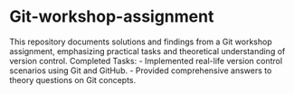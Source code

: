 # Git-workshop-assignment
This repository documents solutions and findings from a Git workshop assignment, emphasizing practical tasks and theoretical understanding of version control.  Completed Tasks: - Implemented real-life version control scenarios using Git and GitHub. - Provided comprehensive answers to theory questions on Git concepts.
